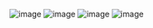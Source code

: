 ![image](https://github.com/Zanvis/Prezentacja-bryl-geometrycznych/assets/161169953/1ec9c485-6a68-403c-a2e6-4eed6f8c0418)
![image](https://github.com/Zanvis/Prezentacja-bryl-geometrycznych/assets/161169953/065943d3-135c-4f0f-8bd5-c1e7e849af0a)
![image](https://github.com/Zanvis/Prezentacja-bryl-geometrycznych/assets/161169953/0ee09a88-1717-413f-8d57-07fdf06ab114)
![image](https://github.com/Zanvis/Prezentacja-bryl-geometrycznych/assets/161169953/5e66f845-63cd-43cf-a18b-680c1654e324)
